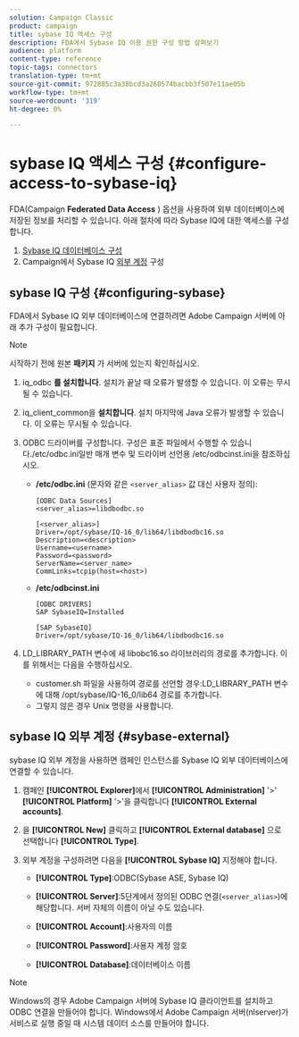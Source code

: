 ```yaml
---
solution: Campaign Classic
product: campaign
title: sybase IQ 액세스 구성
description: FDA에서 Sybase IQ 이용 권한 구성 방법 살펴보기
audience: platform
content-type: reference
topic-tags: connectors
translation-type: tm+mt
source-git-commit: 972885c3a38bcd3a260574bacbb3f507e11ae05b
workflow-type: tm+mt
source-wordcount: '319'
ht-degree: 0%

---
```



# sybase IQ 액세스 구성 {#configure-access-to-sybase-iq}

FDA(Campaign **Federated Data Access** ) 옵션을 사용하여 외부 데이터베이스에 저장된 정보를 처리할 수 있습니다. 아래 절차에 따라 Sybase IQ에 대한 액세스를 구성합니다.

1. [Sybase IQ 데이터베이스 구성](#configuring-sybase)
1. Campaign에서 Sybase IQ [외부 계정](#sybase-external) 구성

## sybase IQ 구성 {#configuring-sybase}

FDA에서 Sybase IQ 외부 데이터베이스에 연결하려면 Adobe Campaign 서버에 아래 추가 구성이 필요합니다.

>[!NOTE]
>
>시작하기 전에 원본 **패키지** 가 서버에 있는지 확인하십시오.

1. iq_odbc **를 설치합니다**. 설치가 끝날 때 오류가 발생할 수 있습니다. 이 오류는 무시될 수 있습니다.

1. iq_client_common을 **설치합니다**. 설치 마지막에 Java 오류가 발생할 수 있습니다. 이 오류는 무시될 수 있습니다.

1. ODBC 드라이버를 구성합니다. 구성은 표준 파일에서 수행할 수 있습니다./etc/odbc.ini일반 매개 변수 및 드라이버 선언용 /etc/odbcinst.ini을 참조하십시오.

   * **/etc/odbc.ini** (문자와 같은 `<server_alias>` 값 대신 사용자 정의):

      ```
      [ODBC Data Sources]
      <server_alias>=libdbodbc.so
      
      [<server_alias>]
      Driver=/opt/sybase/IQ-16_0/lib64/libdbodbc16.so
      Description=<description>
      Username=<username>
      Password=<password>
      ServerName=<server_name>
      CommLinks=tcpip(host=<host>)
      ```

   * **/etc/odbcinst.ini**

      ```
      [ODBC DRIVERS]
      SAP SybaseIQ=Installed
      
      [SAP SybaseIQ]
      Driver=/opt/sybase/IQ-16_0/lib64/libdbodbc16.so
      ```

1. LD_LIBRARY_PATH 변수에 새 libobc16.so 라이브러리의 경로를 추가합니다. 이를 위해서는 다음을 수행하십시오.

   * customer.sh 파일을 사용하여 경로를 선언할 경우:LD_LIBRARY_PATH 변수에 대해 /opt/sybase/IQ-16_0/lib64 경로를 추가합니다.
   * 그렇지 않은 경우 Unix 명령을 사용합니다.

## sybase IQ 외부 계정 {#sybase-external}

sybase IQ 외부 계정을 사용하면 캠페인 인스턴스를 Sybase IQ 외부 데이터베이스에 연결할 수 있습니다.

1. 캠페인 **[!UICONTROL Explorer]**&#x200B;에서 **[!UICONTROL Administration]** &#39;>&#39; **[!UICONTROL Platform]** &#39;>&#39;을 클릭합니다 **[!UICONTROL External accounts]**.

1. 을 **[!UICONTROL New]** 클릭하고 **[!UICONTROL External database]** 으로 선택합니다 **[!UICONTROL Type]**.

1. 외부 계정을 구성하려면 다음을 **[!UICONTROL Sybase IQ]** 지정해야 합니다.

   * **[!UICONTROL Type]**:ODBC(Sybase ASE, Sybase IQ)

   * **[!UICONTROL Server]**:5단계에서 정의된 ODBC 연결(`<server_alias>`)에 해당합니다. 서버 자체의 이름이 아닐 수도 있습니다.

   * **[!UICONTROL Account]**:사용자의 이름

   * **[!UICONTROL Password]**:사용자 계정 암호

   * **[!UICONTROL Database]**:데이터베이스 이름

>[!NOTE]
>
>Windows의 경우 Adobe Campaign 서버에 Sybase IQ 클라이언트를 설치하고 ODBC 연결을 만들어야 합니다. Windows에서 Adobe Campaign 서버(nlserver)가 서비스로 실행 중일 때 시스템 데이터 소스를 만들어야 합니다.

